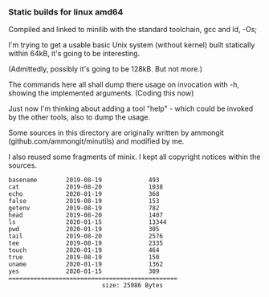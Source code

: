### Static builds for linux amd64

Compiled and linked to minilib with the standard toolchain, gcc and ld,  -Os;

I'm trying to get a usable basic Unix system (without kernel) built statically within 64kB,
it's going to be interesting.

(Admittedly, possibly it's going to be 128kB. But not more.)

The commands here all shall dump there usage on invocation with -h, showing the implemented arguments.
(Coding this now)

Just now I'm thinking about adding a tool "help" - which could be invoked by the other tools,
also to dump the usage. 

Some sources in this directory are originally written by ammongit (github.com/ammongit/minutils) 
and modified by me.

I also reused some fragments of minix.
I kept all copyright notices within the sources.


```
basename        2019-08-19             493
cat             2019-08-20             1038
echo            2020-01-19             368
false           2019-08-19             153
getenv          2019-08-19             782
head            2019-08-20             1407
ls              2020-01-15             13344
pwd             2020-01-19             305
tail            2019-08-20             2576
tee             2019-08-19             2335
touch           2020-01-19             464
true            2019-08-19             150
uname           2020-01-19             1362
yes             2020-01-15             309
===============================================
                          size: 25086 Bytes
```
